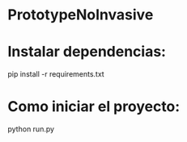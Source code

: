 # PrototypeNoInvasive

# Instalar dependencias:
pip install -r requirements.txt

# Como iniciar el proyecto: 
python run.py